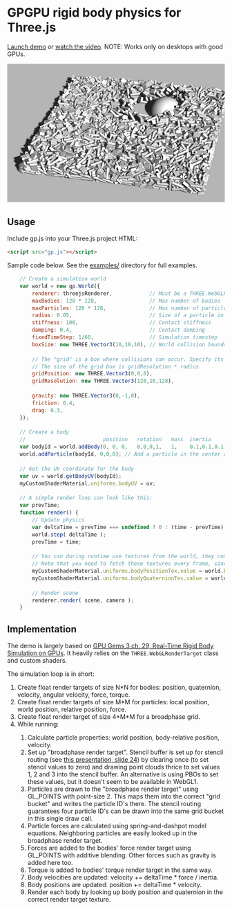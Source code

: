 GPGPU rigid body physics for Three.js
=====================================

[Launch demo](https://schteppe.github.io/gpu-physics.js/) or [watch the video](https://www.youtube.com/watch?v=PfCZEQxTvqA). NOTE: Works only on desktops with good GPUs.

![Demo](gpu-physics.jpg)

## Usage

Include gp.js into your Three.js project HTML:

```html
<script src="gp.js"></script>
```

Sample code below. See the [examples/](examples/) directory for full examples.

```js
    // Create a simulation world
    var world = new gp.World({
        renderer: threejsRenderer,            // Must be a THREE.WebGLRenderer
        maxBodies: 128 * 128,                 // Max number of bodies
        maxParticles: 128 * 128,              // Max number of particles (each body consists of a number of particles)
        radius: 0.05,                         // Size of a particle in the simulation
        stiffness: 100,                       // Contact stiffness
        damping: 0.4,                         // Contact damping
        fixedTimeStep: 1/60,                  // Simulation timestep
        boxSize: new THREE.Vector3(10,10,10), // World collision bounds

        // The "grid" is a box where collisions can occur. Specify its position and resolution.
        // The size of the grid box is gridResolution * radius
        gridPosition: new THREE.Vector3(0,0,0),
        gridResolution: new THREE.Vector3(128,16,128),

        gravity: new THREE.Vector3(0,-1,0),
        friction: 0.4,
        drag: 0.3,
    });

    // Create a body
    //                         position   rotation   mass  inertia
    var bodyId = world.addBody(0, 0, 0,   0,0,0,1,   1,    0.1,0.1,0.1);
    world.addParticle(bodyId, 0,0,0); // Add a particle in the center of the body

    // Get the UV coordinate for the body
    var uv = world.getBodyUV(bodyId);
    myCustomShaderMaterial.uniforms.bodyUV = uv;

    // A simple render loop can look like this:
    var prevTime;
    function render() {
        // Update physics
        var deltaTime = prevTime === undefined ? 0 : (time - prevTime) / 1000;
        world.step( deltaTime );
        prevTime = time;

        // You can during runtime use textures from the world, they contain positions and rotations of all bodies
        // Note that you need to fetch these textures every frame, since they are swapped by the World every step.
        myCustomShaderMaterial.uniforms.bodyPositionTex.value = world.bodyPositionTexture;
        myCustomShaderMaterial.uniforms.bodyQuaternionTex.value = world.bodyQuaternionTexture;

        // Render scene
        renderer.render( scene, camera );
    }
```

## Implementation

The demo is largely based on [GPU Gems 3 ch. 29, Real-Time Rigid Body Simulation on GPUs](https://developer.nvidia.com/gpugems/GPUGems3/gpugems3_ch29.html). It heavily relies on the `THREE.WebGLRenderTarget` class and custom shaders.

The simulation loop is in short:

<ol>
<li>Create float render targets of size N*N for bodies: position, quaternion, velocity, angular velocity, force, torque.</li>
<li>Create float render targets of size M*M for particles: local position, world position, relative position, force.</li>
<li>Create float render target of size 4*M*M for a broadphase grid.</li>
<li>While running:</li>
<ol>
<li>Calculate particle properties: world position, body-relative position, velocity.</li>
<li>Set up "broadphase render target". Stencil buffer is set up for stencil routing (see <a href="http://www.gpgpu.org/static/s2007/slides/15-GPGPU-physics.pdf">this presentation, slide 24</a>) by clearing once (to set stencil values to zero) and drawing point clouds thrice to set values 1, 2 and 3 into the stencil buffer. An alternative is using PBOs to set these values, but it doesn't seem to be available in WebGL1.</li>
<li>Particles are drawn to the "broadphase render target" using GL_POINTS with point-size 2. This maps them into the correct "grid bucket" and writes the particle ID's there. The stencil routing guarantees four particle ID's can be drawn into the same grid bucket in this single draw call.</li>
<li>Particle forces are calculated using spring-and-dashpot model equations. Neighboring particles are easily looked up in the broadphase render target.</li>
<li>Forces are added to the bodies' force render target using GL_POINTS with additive blending. Other forces such as gravity is added here too.</li>
<li>Torque is added to bodies' torque render target in the same way.</li>
<li>Body velocities are updated: velocity += deltaTime * force / inertia.</li>
<li>Body positions are updated: position += deltaTime * velocity.</li>
<li>Render each body by looking up body position and quaternion in the correct render target texture.</li>
</ol>
</ol>